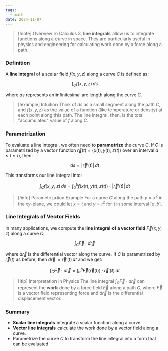 ```yaml
---
tags:
  - math
date: 2024-11-07
---
```


> [!note] Overview
> In Calculus 3, **line integrals** allow us to integrate functions along a curve in space. They are particularly useful in physics and engineering for calculating work done by a force along a path.

### Definition

A **line integral** of a scalar field $f(x, y, z)$ along a curve $C$ is defined as:

$$
\int_C f(x, y, z) \, ds
$$

where $ds$ represents an infinitesimal arc length along the curve $C$.

> [!example] Intuition
> Think of $ds$ as a small segment along the path $C$, and $f(x, y, z)$ as the value of a function (like temperature or density) at each point along this path. The line integral, then, is the total "accumulated" value of $f$ along $C$.

### Parametrization

To evaluate a line integral, we often need to **parametrize** the curve $C$. If $C$ is parametrized by a vector function $\vec{r}(t) = \langle x(t), y(t), z(t) \rangle$ over an interval $a \leq t \leq b$, then:

$$
ds = |\vec{r}'(t)| \, dt
$$

This transforms our line integral into:

$$
\int_C f(x, y, z) \, ds = \int_a^b f(x(t), y(t), z(t)) \cdot |\vec{r}'(t)| \, dt
$$

> [!info] Parametrization Example
> For a curve $C$ along the path $y = x^2$ in the $xy$-plane, we could let $x = t$ and $y = t^2$ for $t$ in some interval $[a, b]$.

### Line Integrals of Vector Fields

In many applications, we compute the **line integral of a vector field** $\vec{F}(x, y, z)$ along a curve $C$:

$$
\int_C \vec{F} \cdot d\vec{r}
$$

where $d\vec{r}$ is the differential vector along the curve. If $C$ is parametrized by $\vec{r}(t)$ as before, then $d\vec{r} = \vec{r}'(t) \, dt$ and we get:

$$
\int_C \vec{F} \cdot d\vec{r} = \int_a^b \vec{F}(\vec{r}(t)) \cdot \vec{r}'(t) \, dt
$$

> [!tip] Interpretation in Physics
> The line integral $\int_C \vec{F} \cdot d\vec{r}$ can represent the **work** done by a force field $\vec{F}$ along a path $C$, where $\vec{F}$ is a vector field representing force and $d\vec{r}$ is the differential displacement vector.

### Summary

- **Scalar line integrals** integrate a scalar function along a curve.
- **Vector line integrals** calculate the work done by a vector field along a curve.
- Parametrize the curve $C$ to transform the line integral into a form that can be evaluated.

